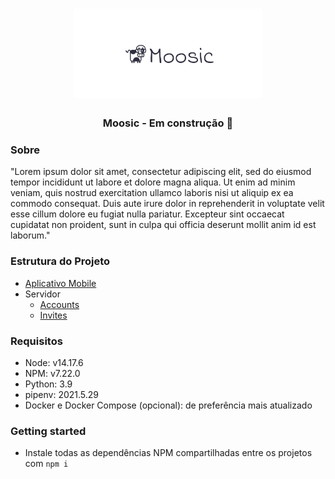 <h1 align="center">
  <img src="./.github/doc/banner.webp" width="60%">
</h1>

<h3 align="center">Moosic - Em construção 🚧</h3>

### Sobre

"Lorem ipsum dolor sit amet, consectetur adipiscing elit, sed do eiusmod tempor incididunt ut labore et dolore magna aliqua. Ut enim ad minim veniam, quis nostrud exercitation ullamco laboris nisi ut aliquip ex ea commodo consequat. Duis aute irure dolor in reprehenderit in voluptate velit esse cillum dolore eu fugiat nulla pariatur. Excepteur sint occaecat cupidatat non proident, sunt in culpa qui officia deserunt mollit anim id est laborum."

### Estrutura do Projeto

- [Aplicativo Mobile](./packages/mobile/README.md)
- Servidor
  - [Accounts](./packages/server/accounts/README.md)
  - [Invites](./packages/server/invites/README.md)

### Requisitos

- Node: v14.17.6
- NPM: v7.22.0
- Python: 3.9
- pipenv: 2021.5.29
- Docker e Docker Compose (opcional): de preferência mais atualizado

### Getting started

- Instale todas as dependências NPM compartilhadas entre os projetos com `npm i`
